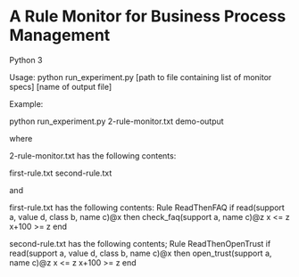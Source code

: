 # A Rule Monitor for Business Process Management

Python 3

Usage: python run_experiment.py [path to file containing list of monitor specs] [name of output file]

Example:

python run_experiment.py 2-rule-monitor.txt demo-output

where

2-rule-monitor.txt has the following contents:

first-rule.txt
second-rule.txt

and 

first-rule.txt has the following contents:
Rule 
ReadThenFAQ
if
read(support a, value d, class b, name c)@x
then
check_faq(support a, name c)@z
x <= z
x+100 >= z
end

second-rule.txt has the following contents;
Rule 
ReadThenOpenTrust
if
read(support a, value d, class b, name c)@x
then
open_trust(support a, name c)@z
x <= z
x+100 >= z
end
